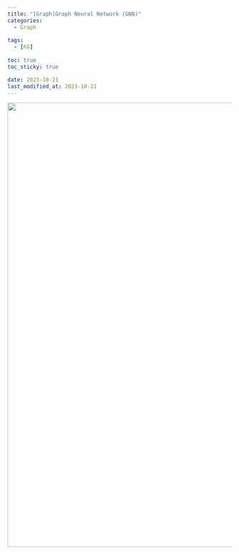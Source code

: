 ```yaml
---
title: "[Graph]Graph Neural Network (GNN)"
categories: 
  - Graph
  
tags:
  - [KG]
  
toc: true
toc_sticky: true

date: 2023-10-21
last_modified_at: 2023-10-21
---
```



<p align="center">
<img width="1000" alt="1" src="(https://github.com/meaningful96/Paper_Reconstruction/assets/111734605/b833aff8-c1dd-4de5-8cde-f2d8b6c42670">
</p>
